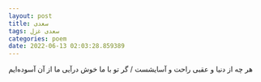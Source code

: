 ```yaml
---
layout: post
title: سعدی
tags: سعدی غزل
categories: poem
date: 2022-06-13 02:03:28.859389
---
```


هر چه از دنیا و عقبی راحت و آسایشست / گر تو با ما خوش درآیی ما از آن آسوده‌ایم